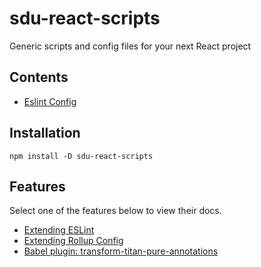 # sdu-react-scripts
Generic scripts and config files for your next React project

## Contents
- [Eslint Config](/config/eslint/index.js)

## Installation
`npm install -D sdu-react-scripts`

## Features

Select one of the features below to view their docs.

- [Extending ESLint](./config/eslint)
- [Extending Rollup Config](./config/rollup)
- [Babel plugin: transform-titan-pure-annotations](./plugins/babel)
